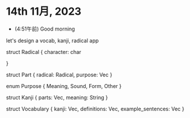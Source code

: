 # 14th 11月, 2023
- (4:51午前) Good morning

let's design a vocab, kanji, radical app

struct Radical {
  character: char
  
}

struct Part {
  radical: Radical,
  purpose: Vec<Purpose>
}

enum Purpose {
  Meaning,
  Sound,
  Form,
  Other
}

struct Kanji {
  parts: Vec<Part>,
  meaning: String
}

struct Vocabulary {
  kanji: Vec<Kanji>,
  definitions: Vec<String>,
  example_sentences: Vec<String>
}
